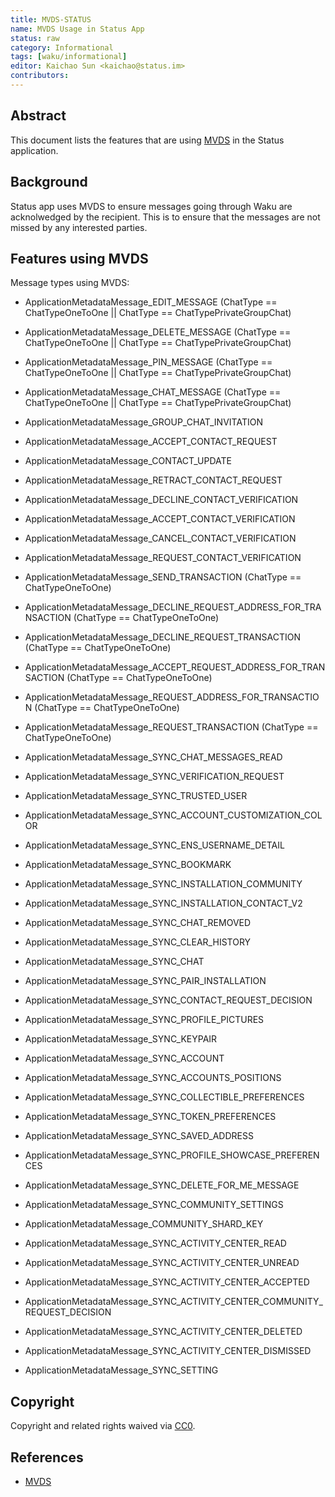 ```yaml
---
title: MVDS-STATUS
name: MVDS Usage in Status App
status: raw
category: Informational
tags: [waku/informational]
editor: Kaichao Sun <kaichao@status.im>
contributors:
---
```


## Abstract

This document lists the features that are using [MVDS](https://github.com/vacp2p/rfc-index/blob/main/vac/2/mvds.md) in the Status application.

## Background

Status app uses MVDS to ensure messages going through Waku are acknolwedged by the recipient. This is to ensure that the messages are not missed by any interested parties.


## Features using MVDS

Message types using MVDS:

- ApplicationMetadataMessage_EDIT_MESSAGE (ChatType == ChatTypeOneToOne || ChatType == ChatTypePrivateGroupChat)
- ApplicationMetadataMessage_DELETE_MESSAGE (ChatType == ChatTypeOneToOne || ChatType == ChatTypePrivateGroupChat)
- ApplicationMetadataMessage_PIN_MESSAGE (ChatType == ChatTypeOneToOne || ChatType == ChatTypePrivateGroupChat)
- ApplicationMetadataMessage_CHAT_MESSAGE (ChatType == ChatTypeOneToOne || ChatType == ChatTypePrivateGroupChat)

- ApplicationMetadataMessage_GROUP_CHAT_INVITATION

- ApplicationMetadataMessage_ACCEPT_CONTACT_REQUEST
- ApplicationMetadataMessage_CONTACT_UPDATE
- ApplicationMetadataMessage_RETRACT_CONTACT_REQUEST

- ApplicationMetadataMessage_DECLINE_CONTACT_VERIFICATION
- ApplicationMetadataMessage_ACCEPT_CONTACT_VERIFICATION
- ApplicationMetadataMessage_CANCEL_CONTACT_VERIFICATION
- ApplicationMetadataMessage_REQUEST_CONTACT_VERIFICATION

- ApplicationMetadataMessage_SEND_TRANSACTION (ChatType == ChatTypeOneToOne)
- ApplicationMetadataMessage_DECLINE_REQUEST_ADDRESS_FOR_TRANSACTION (ChatType == ChatTypeOneToOne)
- ApplicationMetadataMessage_DECLINE_REQUEST_TRANSACTION (ChatType == ChatTypeOneToOne)
- ApplicationMetadataMessage_ACCEPT_REQUEST_ADDRESS_FOR_TRANSACTION (ChatType == ChatTypeOneToOne)
- ApplicationMetadataMessage_REQUEST_ADDRESS_FOR_TRANSACTION (ChatType == ChatTypeOneToOne)
- ApplicationMetadataMessage_REQUEST_TRANSACTION (ChatType == ChatTypeOneToOne)

- ApplicationMetadataMessage_SYNC_CHAT_MESSAGES_READ
- ApplicationMetadataMessage_SYNC_VERIFICATION_REQUEST
- ApplicationMetadataMessage_SYNC_TRUSTED_USER
- ApplicationMetadataMessage_SYNC_ACCOUNT_CUSTOMIZATION_COLOR
- ApplicationMetadataMessage_SYNC_ENS_USERNAME_DETAIL
- ApplicationMetadataMessage_SYNC_BOOKMARK
- ApplicationMetadataMessage_SYNC_INSTALLATION_COMMUNITY
- ApplicationMetadataMessage_SYNC_INSTALLATION_CONTACT_V2
- ApplicationMetadataMessage_SYNC_CHAT_REMOVED
- ApplicationMetadataMessage_SYNC_CLEAR_HISTORY
- ApplicationMetadataMessage_SYNC_CHAT
- ApplicationMetadataMessage_SYNC_PAIR_INSTALLATION
- ApplicationMetadataMessage_SYNC_CONTACT_REQUEST_DECISION
- ApplicationMetadataMessage_SYNC_PROFILE_PICTURES
- ApplicationMetadataMessage_SYNC_KEYPAIR
- ApplicationMetadataMessage_SYNC_ACCOUNT
- ApplicationMetadataMessage_SYNC_ACCOUNTS_POSITIONS
- ApplicationMetadataMessage_SYNC_COLLECTIBLE_PREFERENCES
- ApplicationMetadataMessage_SYNC_TOKEN_PREFERENCES
- ApplicationMetadataMessage_SYNC_SAVED_ADDRESS
- ApplicationMetadataMessage_SYNC_PROFILE_SHOWCASE_PREFERENCES
- ApplicationMetadataMessage_SYNC_DELETE_FOR_ME_MESSAGE

- ApplicationMetadataMessage_SYNC_COMMUNITY_SETTINGS
- ApplicationMetadataMessage_COMMUNITY_SHARD_KEY

- ApplicationMetadataMessage_SYNC_ACTIVITY_CENTER_READ
- ApplicationMetadataMessage_SYNC_ACTIVITY_CENTER_UNREAD
- ApplicationMetadataMessage_SYNC_ACTIVITY_CENTER_ACCEPTED
- ApplicationMetadataMessage_SYNC_ACTIVITY_CENTER_COMMUNITY_REQUEST_DECISION
- ApplicationMetadataMessage_SYNC_ACTIVITY_CENTER_DELETED
- ApplicationMetadataMessage_SYNC_ACTIVITY_CENTER_DISMISSED

- ApplicationMetadataMessage_SYNC_SETTING



## Copyright

Copyright and related rights waived via [CC0](https://creativecommons.org/publicdomain/zero/1.0/).

## References

- [MVDS](https://github.com/vacp2p/rfc-index/blob/main/vac/2/mvds.md)
